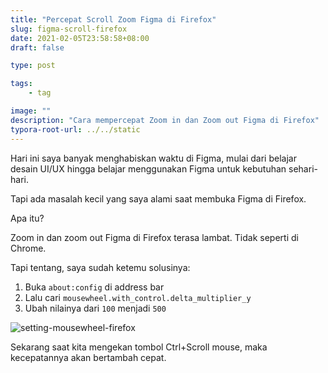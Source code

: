 ```yaml
---
title: "Percepat Scroll Zoom Figma di Firefox"
slug: figma-scroll-firefox
date: 2021-02-05T23:58:58+08:00
draft: false

type: post

tags:
    - tag

image: ""
description: "Cara mempercepat Zoom in dan Zoom out Figma di Firefox"
typora-root-url: ../../static
---
```


Hari ini saya banyak menghabiskan waktu di Figma, mulai dari belajar 
desain UI/UX hingga belajar menggunakan Figma untuk kebutuhan sehari-hari.

Tapi ada masalah kecil yang saya alami saat membuka Figma di Firefox.

Apa itu?

Zoom in dan zoom out Figma di Firefox terasa lambat.
Tidak seperti di Chrome.

Tapi tentang, saya sudah ketemu solusinya:

1. Buka `about:config` di address bar
2. Lalu cari `mousewheel.with_control.delta_multiplier_y`
3. Ubah nilainya dari `100` menjadi `500`

![setting-mousewheel-firefox](/img/figma-scroll-firefox/setting-mousewheel-firefox.png)

Sekarang saat kita mengekan tombol Ctrl+Scroll mouse, maka kecepatannya akan bertambah cepat.